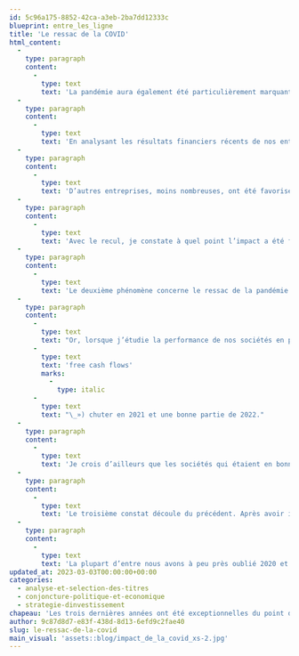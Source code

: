 ```yaml
---
id: 5c96a175-8852-42ca-a3eb-2ba7dd12333c
blueprint: entre_les_ligne
title: 'Le ressac de la COVID'
html_content:
  -
    type: paragraph
    content:
      -
        type: text
        text: 'La pandémie aura également été particulièrement marquante pour l’économie et les entreprises.'
  -
    type: paragraph
    content:
      -
        type: text
        text: 'En analysant les résultats financiers récents de nos entreprises en portefeuille, je remarque à nouveau au moins trois phénomènes qui découlent de la pandémie. D’une part, l’effet a été particulièrement vigoureux sur les résultats de la grande majorité des sociétés. La plupart ont été affectées en 2020 et 2021. Je pense notamment aux sociétés liées aux industries touristiques, de la restauration, de l’hôtellerie, mais aussi à la plupart des sociétés industrielles. Pour ces entreprises, l’impact a été très négatif à court terme, mais la reprise a été vigoureuse une fois que les choses sont graduellement revenues à la normale – 2021 et, dans une moindre mesure, 2022 ont été des années fastes.'
  -
    type: paragraph
    content:
      -
        type: text
        text: 'D’autres entreprises, moins nombreuses, ont été favorisées par la COVID et les mesures de confinement. Elles ont vu leurs résultats financiers gonfler en 2020 et 2021, mais le retour à la normale leur a été plutôt défavorable. C’est le cas de sociétés dans les secteurs de l’alimentation, des produits de consommation de base, la plupart des sociétés technologiques et de commerce en ligne, etc.'
  -
    type: paragraph
    content:
      -
        type: text
        text: 'Avec le recul, je constate à quel point l’impact a été fort pour la majorité des sociétés, tant celles qui ont été initialement affectées que celles qui en ont tiré profit. On dit qu’il faut s’abstenir d’extrapoler le passé récent; je crois que c’est ce que de nombreux investisseurs ont fait depuis 2020.'
  -
    type: paragraph
    content:
      -
        type: text
        text: 'Le deuxième phénomène concerne le ressac de la pandémie observé sur l’inflation et sur la chaîne mondiale d’approvisionnement à partir de 2021. Après l’interruption brutale de 2020, le retour à la normale a causé d’énormes maux de tête aux entreprises.'
  -
    type: paragraph
    content:
      -
        type: text
        text: "Or, lorsque j’étudie la performance de nos sociétés en portefeuille au cours des deux dernières années, je constate que la plupart d’entre elles ont dû s’adapter aux défis d’approvisionnement et de logistique en investissant des sommes substantielles dans leur fonds de roulement. De nombreuses sociétés ont pris la décision stratégique d’augmenter sensiblement le niveau de leurs stocks afin de protéger leur modèle d’affaires et de s’assurer de la satisfaction de leurs clients. Je constate donc que de nombreuses sociétés ont vu leurs flux de trésorerie libres («\_"
      -
        type: text
        text: 'free cash flows'
        marks:
          -
            type: italic
      -
        type: text
        text: "\_») chuter en 2021 et une bonne partie de 2022."
  -
    type: paragraph
    content:
      -
        type: text
        text: 'Je crois d’ailleurs que les sociétés qui étaient en bonne santé financière ont probablement su se démarquer pendant cette période où il était difficile et coûteux de s’approvisionner. Cette capacité à investir leur aura probablement servi à améliorer leur position concurrentielle face à leurs concurrents moins solides financièrement.'
  -
    type: paragraph
    content:
      -
        type: text
        text: 'Le troisième constat découle du précédent. Après avoir investi des sommes substantielles dans leur fonds de roulement (stocks et débiteurs) au cours des deux dernières années, de nombreuses sociétés seront probablement en mesure de renverser leurs investissements dans les prochains trimestres en libérant une partie importante de leur fonds de roulement. J’anticipe que nombre de nos sociétés seront en mesure de dégager des flux de trésorerie libres en forte progression au cours des prochains trimestres. Combinés à des bilans déjà solides, ces derniers pourraient procurer des occasions attrayantes d’investissement, surtout dans un contexte de ralentissement économique et de taux d’intérêt plus élevés.'
  -
    type: paragraph
    content:
      -
        type: text
        text: 'La plupart d’entre nous avons à peu près oublié 2020 et le pire de la pandémie, mais elle continuera selon moi d’avoir une incidence sur l’économie et les résultats financiers de nombreuses entreprises dans les trimestres à venir.'
updated_at: 2023-03-03T00:00:00+00:00
categories:
  - analyse-et-selection-des-titres
  - conjoncture-politique-et-economique
  - strategie-dinvestissement
chapeau: 'Les trois dernières années ont été exceptionnelles du point de vue sociétal. J’espère que nous ne revivrons pas une pandémie mondiale telle que celle de la COVID avant longtemps.'
author: 9c87d8d7-e83f-438d-8d13-6efd9c2fae40
slug: le-ressac-de-la-covid
main_visual: 'assets::blog/impact_de_la_covid_xs-2.jpg'
---
```

